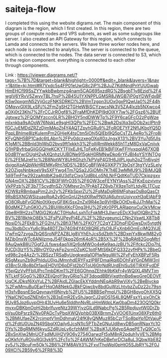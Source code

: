 # saiteja-flow
I completed this using the website digrams.net. 
The main component of this diagram is the region, which I first created. In this region, there are two groups of compute nodes and VPS subnets, as well as some subgroups like server. I also created an API Gateway for this region, which connects to Lamda and connects to the servers.
We have three worker nodes here, and each node is connected to analytics. The server is connected to the queue, which is connected to the nodes.
The data server is connected to S3, which is the region component.
everything is connected to each other through components.

Link : https://viewer.diagrams.net/?tags=%7B%7D&target=blank&highlight=0000ff&edit=_blank&layers=1&nav=1&title=kj.html#R7Vxdc5s4FP01eUwG8c2jP%2BJuZ7KdtNndPnYUUGwabHmEHCf99SsZYYwkbBwbmzg4nam5CAG695xzdRG%2BsgbT1y8Ezid%2F4wglV6YRvV5ZwyvTBL7hsP%2B45U1YXNPPLGMSR8JWGB7iP0gYDWFdxBFKSw0pxgmN52VjiGczFNKSDRKCl%2BVmTzgpn3UOx0gxPIQwUa0%2F44hOMqvvGIX9LxSPJ%2FmZgSH2TGHeWBjSCYzwcsNk3V5ZA4Ixzb5NXwco4aOXj0t23Khi7%2FrCCJrROgf8%2FraMfDhKDPI9dOlXY7iw%2FGsz6%2BUFJgtxwz%2FQOMYzccn0LR%2BHOY5ndDWWTp%2F9Y6caGFcO2zPgWzemIxnkba9sAOoW76NskLe9sgHI3QPp%2FEC%2BwA2DslXq3pDOb2xcIPtn9fGCJvEMDdZRZzDjmMAoZt4Y4AQTZpvhGRu9%2FoROE7YF2NflJKboYQ5DPqpLBhlme8IzKuIemPm2GHjeK4tsCtm5iOhj5QlEbl9Q5pCsTZLAeRo%2Fro8iKFyQNH5BP1Cadc6tLAbn%2FPv0dczxegOXqX0zJngxX13%2BV3Yu7d5fJIsK1gMl%2BBnld3hlWsD2bvs9ft1xkkh3%2FoIIjRmWekk85h1TzM8DxVaCnijvkQ1HPBvfrbaGliGGQHeKCKYTFIlxEJHLToFeKyEB1kBjFIXwFFHyxpqIA67XOBb0dB1YwrDUgH2yAXQnhzUUBDNe915gkH0RMNwDko6rYFJBI4oYSYlNTOgEj%2FEMJreFtc%2B8NotWY8UHtGhzh7kPVgP4G1H6JiIPLiguh2p2Tn6iysHdxigpXpAQbWkHREMKyRht7dDS%2B5CgBFIW4GXKP7Y3bOsY3tgYVzSLelyX2OZjgsNnbkoeV9s5XFYwg4Tm7QSa2JGjOMn7KTt4E3wMMU9%2BiMJQB1dj9TmFfw292zaAtdbK2q4U3d1zCixg7JdBbLoSNLNrFQdtKqTUD7CkjpzgxvGN4mOX%2B81CV%2Bl3FWfrO35%2F6OW3ceFEYNYlAss%2FKxEozvjvnvVkPPzb%2F3b7T5cvdfnSZr70Mteyr2n7PrAbTZZ6vb7X9zeTpYLtdyRL1TCuzKDW8zRBmbaaPjm2Jn2y%2FKbSpxrZU%2FqMaDgRI6MFqhasOsBqQasCt9RsBSXNGWSjzuapRqA2y9GnGnU2HdXIRwPN0UA6uhroUoiyvxH3qEIAbF9gO8ORubFvGDNo0tXkgyGF8KiSsx2nZxl9R4e3p9VHBkOOtDv4iJJ7nMai%2B0dMKZ7uhGKIOJ%2BUiWoXKcF0ng3HU%2FzKr0PPLARlapnxCuOkVMcwGbe8H9H2zsTM0iG2KcACT0HsAyLsxhTcFqkMH3JIwnzEDcX3glOlQBn2%2BV%2B18khkO8Ek%2FsPVJPeyPi4EJ%2F%2BzyqeuncLCNn2VswtLX8Tb8NosjD%2FEkB%2FG2hU%2Bfi37Mi%2FKOY7C2qYZ3DhqFIDGwsDxj5vtgtNmu3bdbDcvYu6c9la48DTZbj74G94Y4Ol8QREzfsO8JFsXnb6OmEcjMQ3VJEI7wFnQ7zvgaZbQ6SroNPZAZ8Llg8VYhEhJcsSdZbth%2BDxejYx8kwlM82y0MZjb0nxWTc6ANjlzmgJ54F0kpq26mK4oR%2B5X%2F%2BgRAt82GogMtrI8AuQwkB8U7Ggf2JLfsws4aq1jXQr6oMWOo4eKe9aqJzBU%2Flfckc2Dq7hLPJCDj3lzY5%2BhrOY0zykFp2srnOZpKC1oitFMtS6kDFQ332zvfHPk%2BbeGvd98c2g4AzZr%2BSzzTRSaByUpgkwqIa1OPlwNguWi%2FvFyEhXBPzF5RsRSgMxunZb9oPhIduU0jqJMmnhdERYFxzIP8FDmaiRqj6DOhFaYGnDMW3nId3Brc5UBo8bDt1aoEHDVID6pDFld2bOToU6GtrNdRUrdEhlSuS6TIRXIFydDFY5pjQzVyPFbIUPrcTmbDKm1%2FE6GOhnqZEhhk9bKkFr4yWQIXL4MVTimNTLktFSGgG%2BXZEijQroY9syGRiq%2F3doqdBBtVjxqthnBq6woGreOEOVFUqCKJDksf6XsYuLZ%2BFAidLZGlacEkXYddmNEqAbR9wViXy%2BeBivckq%2FwMmuBu0EarFHqOA8NekGJBkFQjwcby8bdGuWzLhtvbzZuDz22c79snH3sfvBpsnESpQeynavH9Nnyb%2FU5%2BBBSePmqU%2BGH8qyoOhXX5QYNalCNOsdZNEh6n%2B3sEmR2EvShJagrCJ2gIOS1S4L8QMFsxYLsixOhCk9Uy85Jpz6uyp0Hr43UvHu6e5lddhnNvRLoHmWdpLKw0baDm423OQ1Q0krmyxvDBKbnOoHj2bbrlfuveNtz39WYjvzGlLd9NabcPg%2B5RpdjuvtW0DrZbpVsu0bPsrz9ZNv0PADcTyPbqXWQVphb03BXBrnmZyVOO61Unx08XPz6th0%2BMiUfaeZK2rcjmptV1mDdhmaV24fK8yQNMuz85bCzrTSo8bpYp1DtVajuPd%2FdtU0UpZN49SbqIXOaily6JcsN1Ic5PTbZeGNuUd8wvDB5qnRNaxYc1ODYs%2BgRMNf6kyuSZdRUpLy6cfzhMjtF%2BsiK1JU6dypSAqePETyQ9Cp%2BxSnXIw2MnUCFsdMUjH2V9O6y2754OarwzFt5xM8nR2pduh1yVE%2BMgpOKkfoYuROjjyRGI3vk9%2FcTo%2F4AWM7nKeDBefxrDCla8uL3QbwXbE82zy5J%2BcuFm5Ok%2B6%2FM8AVlt3%2FxylThoWpl0pHtO5SJbRY%2F0J09XCl%2B59y6%2FR8%3D
